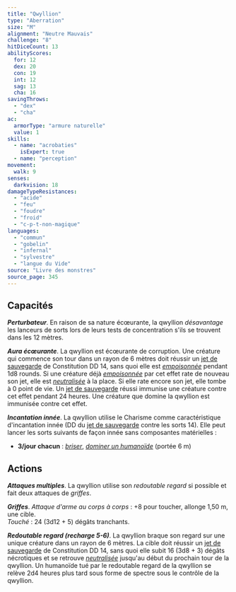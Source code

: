 ```yaml
---
title: "Qwyllion"
type: "Aberration"
size: "M"
alignment: "Neutre Mauvais"
challenge: "8"
hitDiceCount: 13
abilityScores:
  for: 12
  dex: 20
  con: 19
  int: 12
  sag: 13
  cha: 16
savingThrows:
  - "dex"
  - "cha"
ac:
  armorType: "armure naturelle"
  value: 1
skills:
  - name: "acrobaties"
    isExpert: true
  - name: "perception"
movement:
  walk: 9
senses:
  darkvision: 18
damageTypeResistances:
  - "acide"
  - "feu"
  - "foudre"
  - "froid"
  - "c-p-t-non-magique"
languages:
  - "commun"
  - "gobelin"
  - "infernal"
  - "sylvestre"
  - "langue du Vide"
source: "Livre des monstres"
source_page: 345
---
```

## Capacités
_**Perturbateur**_. En raison de sa nature écœurante, la qwyllion _désavantage_ les lanceurs de sorts lors de leurs tests de concentration s'ils se trouvent dans les 12 mètres.

_**Aura écœurante**_. La qwyllion est écœurante de corruption. Une créature qui commence son tour dans un rayon de 6 mètres doit réussir un [jet de sauvegarde](/utiliser-les-caracteristiques/#jets-de-sauvegarde) de Constitution DD 14, sans quoi elle est [_empoisonnée_](/gerer-la-sante-du-personnage/#empoisonne) pendant 1d8 rounds. Si une créature déjà [_empoisonnée_](/gerer-la-sante-du-personnage/#empoisonne) par cet effet rate de nouveau son jet, elle est [_neutralisée_](/gerer-la-sante-du-personnage/#neutralise) à la place. Si elle rate encore son jet, elle tombe à 0 point de vie. Un [jet de sauvegarde](/utiliser-les-caracteristiques/#jets-de-sauvegarde) réussi immunise une créature contre cet effet pendant 24 heures. Une créature que domine la qwyllion est immunisée contre cet effet.

_**Incantation innée**_. La qwyllion utilise le Charisme comme caractéristique d'incantation innée (DD du [jet de sauvegarde](/utiliser-les-caracteristiques/#jets-de-sauvegarde) contre les sorts 14). Elle peut lancer les sorts suivants de façon innée sans composantes matérielles :
* **3/jour chacun** : [_briser_](/grimoire/briser/), [_dominer un humanoïde_](/grimoire/dominer-un-humanoide/) (portée 6 m)

## Actions
_**Attaques multiples**_. La qwyllion utilise son _redoutable regard_ si possible et fait deux attaques de _griffes_.

_**Griffes**_. _Attaque d'arme au corps à corps_ : +8 pour toucher, allonge 1,50 m, une cible.  
_Touché_ : 24 (3d12 + 5) dégâts tranchants.

_**Redoutable regard (recharge 5-6)**_. La qwyllion braque son regard sur une unique créature dans un rayon de 6 mètres. La cible doit réussir un [jet de sauvegarde](/utiliser-les-caracteristiques/#jets-de-sauvegarde) de Constitution DD 14, sans quoi elle subit 16 (3d8 + 3) dégâts nécrotiques et se retrouve [_neutralisée_](/gerer-la-sante-du-personnage/#neutralise) jusqu'au début du prochain tour de la qwyllion. Un humanoïde tué par le redoutable regard de la qwyllion se relève 2d4 heures plus tard sous forme de spectre sous le contrôle de la qwyllion.

